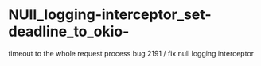 # NUll_logging-interceptor_set-deadline_to_okio-
 timeout to the whole request process bug 2191  / fix null logging interceptor 
